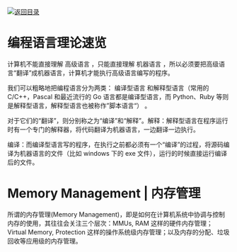 [![返回目录](https://parg.co/UCb)](https://github.com/wxyyxc1992/Awesome-CheatSheet)

# 编程语言理论速览

计算机不能直接理解 高级语言 ，只能直接理解 机器语言 ，所以必须要把高级语言“翻译”成机器语言，计算机才能执行高级语言编写的程序。

我们可以粗略地把编程语言分为两类： 编译型语言 和解释型语言（常用的 C/C++，Pascal 和最近流行的 Go 语言都是编译型语言，而 Python、Ruby 等则是解释型语言，解释型语言也被称作”脚本语言“） 。

对于它们的“翻译”，则分别称之为“编译”和“解释”。解释：解释型语言在程序运行时有一个专门的解释器，将代码翻译为机器语言，一边翻译一边执行。

编译：而编译型语言写的程序，在执行之前都必须有一个“编译”的过程，将源码编译为机器语言的文件（比如 windows 下的 exe 文件），运行的时候直接运行编译后的文件。

# Memory Management | 内存管理

所谓的内存管理(Memory Management)，即是如何在计算机系统中协调与控制内存的使用，其往往会关注三个层次：MMUs, RAM 这样的硬件内存管理；Virtual Memory, Protection 这样的操作系统级内存管理；以及内存的分配、垃圾回收等应用级的内存管理。
